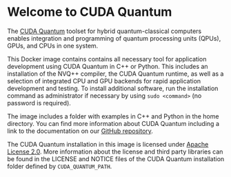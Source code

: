 # Welcome to CUDA Quantum

The [CUDA Quantum](https://developer.nvidia.com/cuda-quantum) toolset for hybrid
quantum-classical computers enables integration and programming of quantum
processing units (QPUs), GPUs, and CPUs in one system.

This Docker image contains contains all necessary tool for application
development using CUDA Quantum in C++ or Python. This includes an installation
of the NVQ++ compiler, the CUDA Quantum runtime, as well as a selection of
integrated CPU and GPU backends for rapid application development and testing.
To install additional software, run the installation command as administrator
if necessary by using `sudo <command>` (no password is required).

The image includes a folder with examples in C++ and Python in the home
directory. You can find more information about CUDA Quantum including a link to
the documentation on our [GitHub
repository](https://github.com/NVIDIA/cuda-quantum).

The CUDA Quantum installation in this image is licensed under [Apache License
2.0](https://www.apache.org/licenses/LICENSE-2.0). More information about the
license and third party libraries can be found in the LICENSE and NOTICE files
of the CUDA Quantum installation folder defined by `CUDA_QUANTUM_PATH`.
